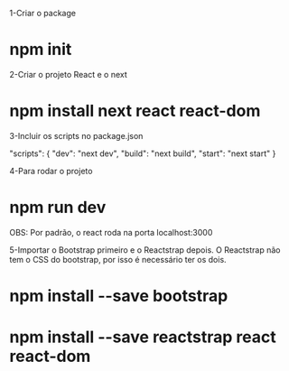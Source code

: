 1-Criar o package
# npm init

2-Criar o projeto React e o next
# npm install next react react-dom

3-Incluir os scripts no package.json

"scripts": {
  "dev": "next dev",
  "build": "next build",
  "start": "next start"
}

4-Para rodar o projeto
# npm run dev

OBS: Por padrão, o react roda na porta localhost:3000

5-Importar o Bootstrap primeiro e o Reactstrap depois. O Reactstrap não tem o CSS do bootstrap, por isso é necessário ter os dois.
# npm install --save bootstrap
# npm install --save reactstrap react react-dom